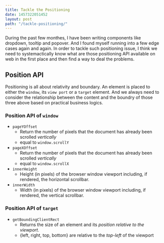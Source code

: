 ```yaml
---
title: Tackle the Positioning 
date: 1457322051452
layout: post
path: "/tackle-positioning/"
---
```


During the past few monthes, I have been writing components like dropdown, tooltip and popover. And I found myself running into a few edge cases again and again. In order to tackle such positioning issue, I think we need to systemactically know what are those positioning API available on web in the first place and then find a way to deal the problems.

## Position API

Positioning is all about relativity and boundary. An element is placed to either the `window`, its `view port` or a `target` element. And we always need to consider the relationship between the content and the boundry of those three above based on practical business logics.

### Position API of `window`

 - `pageYOffset`  
    - Return the number of pixels that the document has already been scrolled *vertically*
    - equal to `window.scrollY`
 - `pageXOffset`
    - Return the number of pixels that the document has already been scrolled *vertically*
    - equal to `window.scrollX`
 - `innerHeight` 
    - Height (in pixels) of the browser window viewport including, if rendered, the horizontal scrollbar.
 - `innerWidth`
    - Width (in pixels) of the browser window viewport including, if rendered, the vertical scrollbar.

### Position API of `target`

 - `getBoundingClientRect`
    - Returns the size of an element and its *position relative to the viewport*.
    - {left, right, top, bottom} are relative to the *top-left* of the viewport